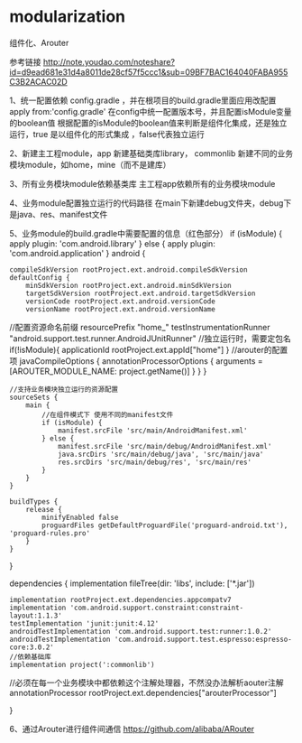 # modularization
组件化、Arouter

参考链接
http://note.youdao.com/noteshare?id=d9ead681e31d4a8011de28cf57f5ccc1&sub=09BF7BAC164040FABA955C3B2ACAC02D



1、统一配置依赖 config.gradle ，并在根项目的build.gradle里面应用改配置
  apply from:'config.gradle'
在config中统一配置版本号，并且配置isModule变量的boolean值
根据配置的isModule的boolean值来判断是组件化集成，还是独立运行，true 是以组件化的形式集成 ，false代表独立运行

2、新建主工程module，app
新建基础类库library， commonlib
新建不同的业务模块module，如home，mine（而不是建库）

3、所有业务模块module依赖基类库
主工程app依赖所有的业务模块module

4、业务module配置独立运行的代码路径
    在main下新建debug文件夹，debug下是java、res、manifest文件

5、业务module的build.gradle中需要配置的信息（红色部分）
if (isModule) {
    apply plugin: 'com.android.library'
} else {
    apply plugin: 'com.android.application'
}
android {
  
    compileSdkVersion rootProject.ext.android.compileSdkVersion
    defaultConfig {
        minSdkVersion rootProject.ext.android.minSdkVersion
        targetSdkVersion rootProject.ext.android.targetSdkVersion
        versionCode rootProject.ext.android.versionCode
        versionName rootProject.ext.android.versionName
  //配置资源命名前缀
        resourcePrefix "home_"
        testInstrumentationRunner "android.support.test.runner.AndroidJUnitRunner"
        //独立运行时，需要定包名
        if(!isModule){
            applicationId rootProject.ext.appId["home"]
        }
 //arouter的配置项
        javaCompileOptions {
            annotationProcessorOptions {
                arguments = [AROUTER_MODULE_NAME: project.getName()]
            }
        }
    }

    //支持业务模块独立运行的资源配置
    sourceSets {
        main {
            //在组件模式下 使用不同的manifest文件
            if (isModule) {
                manifest.srcFile 'src/main/AndroidManifest.xml'
            } else {
                manifest.srcFile 'src/main/debug/AndroidManifest.xml'
                java.srcDirs 'src/main/debug/java', 'src/main/java'
                res.srcDirs 'src/main/debug/res', 'src/main/res'
            }
        }
    }

    buildTypes {
        release {
            minifyEnabled false
            proguardFiles getDefaultProguardFile('proguard-android.txt'), 'proguard-rules.pro'
        }
    }

}

dependencies {
    implementation fileTree(dir: 'libs', include: ['*.jar'])

    implementation rootProject.ext.dependencies.appcompatv7
    implementation 'com.android.support.constraint:constraint-layout:1.1.3'
    testImplementation 'junit:junit:4.12'
    androidTestImplementation 'com.android.support.test:runner:1.0.2'
    androidTestImplementation 'com.android.support.test.espresso:espresso-core:3.0.2'
    //依赖基础库
    implementation project(':commonlib')
//必须在每一个业务模块中都依赖这个注解处理器，不然没办法解析aouter注解
    annotationProcessor rootProject.ext.dependencies["arouterProcessor"]

}

6、通过Arouter进行组件间通信
https://github.com/alibaba/ARouter
